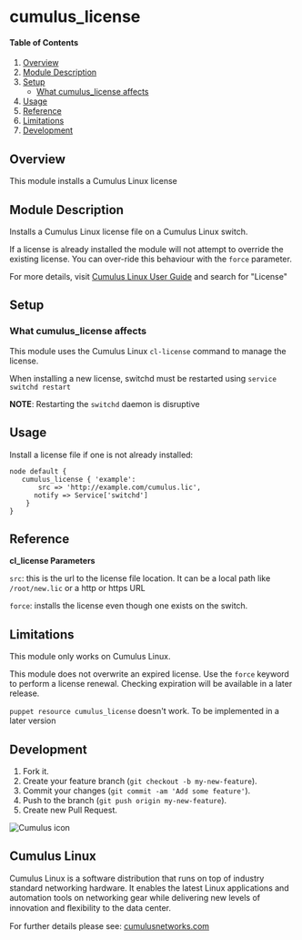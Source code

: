 # cumulus_license

#### Table of Contents

1. [Overview](#overview)
2. [Module Description](#module-description)
3. [Setup](#setup)
    * [What cumulus_license affects](#what-cumulus_license-affects)
4. [Usage](#usage)
5. [Reference](#reference)
5. [Limitations](#limitations)
6. [Development](#development)

## Overview

This module installs a Cumulus Linux license

## Module Description

Installs a Cumulus Linux license file on a Cumulus Linux switch.

If a license is already installed  the module will not attempt to override the existing license. You can over-ride this behaviour with the `force` parameter.

For more details, visit [Cumulus Linux User Guide](http://docs.cumulusnetworks.com) and search for "License"

## Setup

### What cumulus_license affects

This module uses the Cumulus Linux `cl-license` command to manage the license.

When installing a new license, switchd must be restarted using ``service switchd restart``

**NOTE**: 
Restarting the `switchd` daemon is disruptive


## Usage

Install a license file if one is not already installed:

```
node default {
   cumulus_license { 'example':
	   src => 'http://example.com/cumulus.lic',
	  notify => Service['switchd'] 
	}
}
```

## Reference

**cl_license Parameters**
 
   `src`: this is the url to the license file location. It can be a local path like `/root/new.lic` or a http or https URL
   
   `force`: installs the license even though one exists on the switch.

## Limitations

This module only works on Cumulus Linux.

This module does not overwrite an expired license. Use the `force` keyword to perform a license renewal. Checking expiration will be available in a later release.

`puppet resource cumulus_license` doesn't work. To be implemented in a later version

## Development

1. Fork it.
2. Create your feature branch (`git checkout -b my-new-feature`).
3. Commit your changes (`git commit -am 'Add some feature'`).
4. Push to the branch (`git push origin my-new-feature`).
5. Create new Pull Request.


![Cumulus icon](http://cumulusnetworks.com/static/cumulus/img/logo_2014.png)

## Cumulus Linux

Cumulus Linux is a software distribution that runs on top of industry standard networking hardware. It enables the latest Linux applications and automation tools on networking gear while delivering new levels of innovation and ﬂexibility to the data center.

For further details please see: [cumulusnetworks.com](http://www.cumulusnetworks.com)
